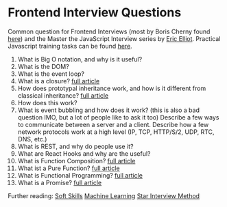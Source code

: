 # Frontend Interview Questions

Common question for Frontend Interviews (most by Boris Cherny found [here](https://performancejs.com/post/hde6d32/The-Best-Frontend-JavaScript-Interview-Questions-(Written-by-a-Frontend-Engineer))) and the Master the JavaScript Interview series by [Eric Elliot](https://medium.com/@_ericelliott).
Practical Javascript training tasks can be found [here](https://github.com/anszu/javascript-training).

1. What is Big O notation, and why is it useful?
2. What is the DOM?
3. What is the event loop?
4. What is a closure?
[full article](https://medium.com/javascript-scene/master-the-javascript-interview-what-is-a-closure-b2f0d2152b36)
5. How does prototypal inheritance work, and how is it different from classical inheritance?
[full article](https://medium.com/javascript-scene/master-the-javascript-interview-what-s-the-difference-between-class-prototypal-inheritance-e4cd0a7562e9)
6. How does this work?
7. What is event bubbling and how does it work? (this is also a bad question IMO, but a lot of people like to ask it too)
Describe a few ways to communicate between a server and a client. Describe how a few network protocols work at a high level (IP, TCP, HTTP/S/2, UDP, RTC, DNS, etc.)
8. What is REST, and why do people use it?
9. What are React Hooks and why are the useful?
10. What is Function Composition?
[full article](https://medium.com/javascript-scene/master-the-javascript-interview-what-is-function-composition-20dfb109a1a0)
11. What ist a Pure Function?
[full article](https://medium.com/javascript-scene/master-the-javascript-interview-what-is-a-pure-function-d1c076bec976)
12. What is Functional Programming?
[full article](https://medium.com/javascript-scene/master-the-javascript-interview-what-is-functional-programming-7f218c68b3a0)
13. What is a Promise?
[full article](https://medium.com/javascript-scene/master-the-javascript-interview-what-is-a-promise-27fc71e77261)

Further reading:
[Soft Skills](https://medium.com/javascript-scene/master-the-javascript-interview-soft-skills-a8a5fb02c466)
[Machine Learning](https://towardsdatascience.com/machine-learning-an-introduction-23b84d51e6d0)
[Star Interview Method](https://www.themuse.com/advice/star-interview-method)


